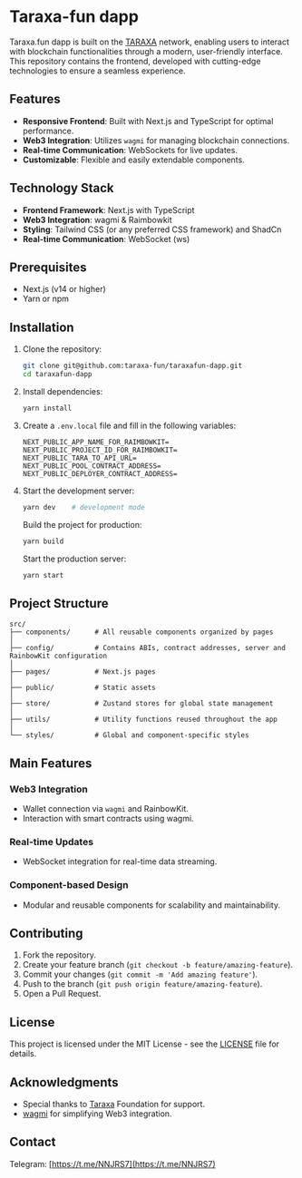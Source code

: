 

# Taraxa-fun dapp

Taraxa.fun dapp is built on the [TARAXA](https://taraxa.io) network, enabling users to interact with blockchain functionalities through a modern, user-friendly interface. This repository contains the frontend, developed with cutting-edge technologies to ensure a seamless experience.

## Features

- **Responsive Frontend**: Built with Next.js and TypeScript for optimal performance.
- **Web3 Integration**: Utilizes `wagmi` for managing blockchain connections.
- **Real-time Communication**: WebSockets for live updates.
- **Customizable**: Flexible and easily extendable components.

## Technology Stack

- **Frontend Framework**: Next.js with TypeScript
- **Web3 Integration**: wagmi & Raimbowkit
- **Styling**: Tailwind CSS (or any preferred CSS framework) and ShadCn
- **Real-time Communication**: WebSocket (ws)

## Prerequisites

- Next.js (v14 or higher)
- Yarn or npm

## Installation

1. Clone the repository:
   ```bash
   git clone git@github.com:taraxa-fun/taraxafun-dapp.git
   cd taraxafun-dapp
   ```

2. Install dependencies:
   ```bash
   yarn install
   ```

3. Create a `.env.local` file and fill in the following variables:
   ```env
   NEXT_PUBLIC_APP_NAME_FOR_RAIMBOWKIT=
   NEXT_PUBLIC_PROJECT_ID_FOR_RAIMBOWKIT=
   NEXT_PUBLIC_TARA_TO_API_URL=
   NEXT_PUBLIC_POOL_CONTRACT_ADDRESS=
   NEXT_PUBLIC_DEPLOYER_CONTRACT_ADDRESS=
   ```

4. Start the development server:
   ```bash
   yarn dev    # development mode
   ```

   Build the project for production:
   ```bash
   yarn build
   ```

   Start the production server:
   ```bash
   yarn start
   ```

## Project Structure

```
src/
├── components/      # All reusable components organized by pages
│
├── config/          # Contains ABIs, contract addresses, server and RainbowKit configuration
│
├── pages/           # Next.js pages
│
├── public/          # Static assets
│
├── store/           # Zustand stores for global state management
│
├── utils/           # Utility functions reused throughout the app
│
└── styles/          # Global and component-specific styles
```

## Main Features

### Web3 Integration
- Wallet connection via `wagmi` and RainbowKit.
- Interaction with smart contracts using wagmi.

### Real-time Updates
- WebSocket integration for real-time data streaming.

### Component-based Design
- Modular and reusable components for scalability and maintainability.

## Contributing

1. Fork the repository.
2. Create your feature branch (`git checkout -b feature/amazing-feature`).
3. Commit your changes (`git commit -m 'Add amazing feature'`).
4. Push to the branch (`git push origin feature/amazing-feature`).
5. Open a Pull Request.

## License

This project is licensed under the MIT License - see the [LICENSE](LICENSE) file for details.

## Acknowledgments

- Special thanks to [Taraxa](https://taraxa.io) Foundation for support.
- [wagmi](https://wagmi.sh) for simplifying Web3 integration.

## Contact

Telegram: [https://t.me/NNJRS7](https://t.me/NNJRS7)
